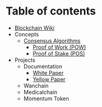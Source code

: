 # Table of contents

* [Blockchain Wiki](README.md)
* Concepts
  * [Consensus Algorithms](concepts/consensus-algorithms/README.md)
    * [Proof of Work \(POW\)](concepts/consensus-algorithms/proof-of-work.md)
    * [Proof of Stake \(POS\)](concepts/consensus-algorithms/proof-of-work-1.md)
* Projects
  * Documentation
    * [White Paper](projects/documentation/white-paper.md)
    * [Yellow Paper](projects/documentation/yellow-paper.md)
  * Wanchain
  * Medicalchain
  * Momentum Token

